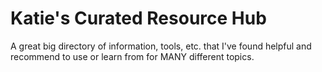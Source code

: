 # Katie's Curated Resource Hub
A great big directory of information, tools, etc. that I've found helpful and recommend to use or learn from for MANY different topics. 

